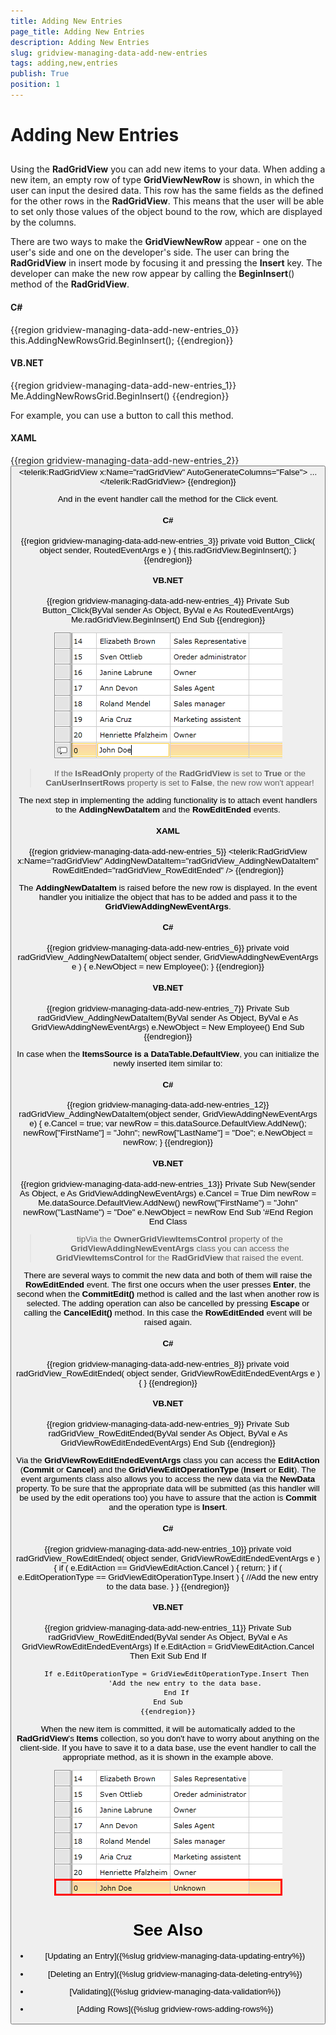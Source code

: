 ```yaml
---
title: Adding New Entries
page_title: Adding New Entries
description: Adding New Entries
slug: gridview-managing-data-add-new-entries
tags: adding,new,entries
publish: True
position: 1
---
```


# Adding New Entries



## 

Using the __RadGridView__ you can add new items to your data. When adding a new item, an empty row of type __GridViewNewRow__ is shown, in which the user can input the desired data. This row has the same fields as the defined for the other rows in the __RadGridView__. This means that the user will be able to set only those values of the object bound to the row, which are displayed by the columns.

There are two ways to make the __GridViewNewRow__ appear - one on the user's side and one on the developer's side. The user can bring the __RadGridView__ in insert mode by focusing it and pressing the __Insert__ key. The developer can make the new row appear by calling the __BeginInsert__() method of the __RadGridView__.

#### __C#__

{{region gridview-managing-data-add-new-entries_0}}
	this.AddingNewRowsGrid.BeginInsert();
	{{endregion}}



#### __VB.NET__

{{region gridview-managing-data-add-new-entries_1}}
	Me.AddingNewRowsGrid.BeginInsert()
	{{endregion}}



For example, you can use a button to call this method.

#### __XAML__

{{region gridview-managing-data-add-new-entries_2}}
	<StackPanel x:Name="LayoutRoot">
	    <Button Content="Add"
	            Click="Button_Click" />
				<telerik:RadGridView x:Name="radGridView"
	                             AutoGenerateColumns="False">
	        ...
				</telerik:RadGridView>
	</StackPanel>
	{{endregion}}



And in the event handler call the method for the Click event.

#### __C#__

{{region gridview-managing-data-add-new-entries_3}}
	private void Button_Click( object sender, RoutedEventArgs e )
	{
	    this.radGridView.BeginInsert();
	}
	{{endregion}}



#### __VB.NET__

{{region gridview-managing-data-add-new-entries_4}}
	Private Sub Button_Click(ByVal sender As Object, ByVal e As RoutedEventArgs)
	    Me.radGridView.BeginInsert()
	End Sub
	{{endregion}}



![](images/RadGridView_AddingNewItems_1.png)

>If the __IsReadOnly__ property of the __RadGridView__ is set to __True__ or the __CanUserInsertRows__ property is set to __False__, the new row won't appear!

The next step in implementing the adding functionality is to attach event handlers to the __AddingNewDataItem__ and the __RowEditEnded__ events.

#### __XAML__

{{region gridview-managing-data-add-new-entries_5}}
	<telerik:RadGridView x:Name="radGridView"
	                         AddingNewDataItem="radGridView_AddingNewDataItem"
	                         RowEditEnded="radGridView_RowEditEnded" />
	{{endregion}}



The __AddingNewDataItem__ is raised before the new row is displayed. In the event handler you initialize the object that has to be added and pass it to the __GridViewAddingNewEventArgs__.

#### __C#__

{{region gridview-managing-data-add-new-entries_6}}
	private void radGridView_AddingNewDataItem( object sender, GridViewAddingNewEventArgs e )
	{
	    e.NewObject = new Employee();
	}
	{{endregion}}



#### __VB.NET__

{{region gridview-managing-data-add-new-entries_7}}
	Private Sub radGridView_AddingNewDataItem(ByVal sender As Object, ByVal e As GridViewAddingNewEventArgs)
	    e.NewObject = New Employee()
	End Sub
	{{endregion}}



In case when the __ItemsSource is a DataTable.DefaultView__, you can initialize the newly inserted item similar to:
        

#### __C#__

{{region gridview-managing-data-add-new-entries_12}}
	radGridView_AddingNewDataItem(object sender, GridViewAddingNewEventArgs e)
	{
	    e.Cancel = true;
	    var newRow = this.dataSource.DefaultView.AddNew();
	    newRow["FirstName"] = "John";
	    newRow["LastName"] = "Doe";
	    e.NewObject = newRow;
	}
	{{endregion}}



#### __VB.NET__

{{region gridview-managing-data-add-new-entries_13}}
	    Private Sub New(sender As Object, e As GridViewAddingNewEventArgs)
	        e.Cancel = True
	        Dim newRow = Me.dataSource.DefaultView.AddNew()
	        newRow("FirstName") = "John"
	        newRow("LastName") = "Doe"
	        e.NewObject = newRow
	    End Sub
	    '#End Region
	End Class



>tipVia the __OwnerGridViewItemsControl__ property of the __GridViewAddingNewEventArgs__ class you can access the __GridViewItemsControl__ for the __RadGridView__ that raised the event.



There are several ways to commit the new data and both of them will raise the __RowEditEnded__ event. The first one occurs when the user presses __Enter__, the second when the __CommitEdit()__ method is called and the last when another row is selected. The adding operation can also be cancelled by pressing __Escape__ or calling the __CancelEdit()__ method. In this case the __RowEditEnded__ event will be raised again.

#### __C#__

{{region gridview-managing-data-add-new-entries_8}}
	private void radGridView_RowEditEnded( object sender, GridViewRowEditEndedEventArgs e )
	{
	}
	{{endregion}}



#### __VB.NET__

{{region gridview-managing-data-add-new-entries_9}}
	Private Sub radGridView_RowEditEnded(ByVal sender As Object, ByVal e As GridViewRowEditEndedEventArgs)
	End Sub
	{{endregion}}



Via the __GridViewRowEditEndedEventArgs__ class you can access the __EditAction__ (__Commit__ or __Cancel__) and the __GridViewEditOperationType__ (__Insert__ or __Edit__). The event arguments class also allows you to access the new data via the __NewData__ property. To be sure that the appropriate data will be submitted (as this handler will be used by the edit operations too) you have to assure that the action is __Commit__ and the operation type is __Insert__.

#### __C#__

{{region gridview-managing-data-add-new-entries_10}}
	private void radGridView_RowEditEnded( object sender, GridViewRowEditEndedEventArgs e )
	{
	    if ( e.EditAction == GridViewEditAction.Cancel )
	    {
	        return;
	    }
	    if ( e.EditOperationType == GridViewEditOperationType.Insert )
	    {
	        //Add the new entry to the data base.
	    }
	}
	{{endregion}}



#### __VB.NET__

{{region gridview-managing-data-add-new-entries_11}}
	Private Sub radGridView_RowEditEnded(ByVal sender As Object, ByVal e As GridViewRowEditEndedEventArgs)
	    If e.EditAction = GridViewEditAction.Cancel Then
	        Exit Sub
	    End If
	
	    If e.EditOperationType = GridViewEditOperationType.Insert Then
	        'Add the new entry to the data base.
	    End If
	End Sub
	{{endregion}}



When the new item is committed, it will be automatically added to the __RadGridView__'s __Items__ collection, so you don't have to worry about anything on the client-side. If you have to save it to a data base, use the event handler to call the appropriate method, as it is shown in the example above.

![](images/RadGridView_AddingNewItems_2.png)

# See Also

 * [Updating an Entry]({%slug gridview-managing-data-updating-entry%})

 * [Deleting an Entry]({%slug gridview-managing-data-deleting-entry%})

 * [Validating]({%slug gridview-managing-data-validation%})

 * [Adding Rows]({%slug gridview-rows-adding-rows%})
